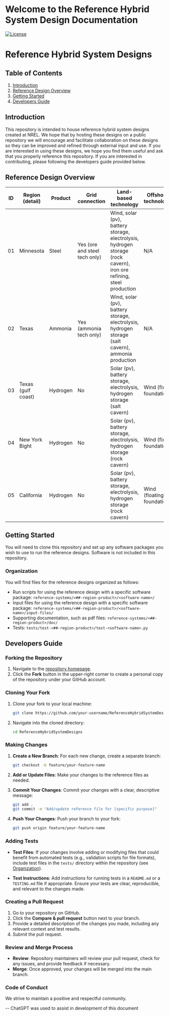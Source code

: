 # Welcome to the Reference Hybrid System Design Documentation

[![License](https://img.shields.io/badge/License-BSD%203--Clause-blue.svg)](https://opensource.org/licenses/BSD-3-Clause)

# Reference Hybrid System Designs

## Table of Contents
1. [Introduction](#introduction)
2. [Reference Design Overview](#reference-design-overview)
3. [Getting Started](#getting-started)
3. [Developers Guide](#developers-guide)

## Introduction
This repository is intended to house reference hybrid system designs created at NREL. We hope that by hosting these designs on a public repository we will encourage and facilitate collaboration on these designs so they can be improved and refined through external input and use. If you are interested in using these designs, we hope you find them useful and ask that you properly reference this repository. If you are interested in contributing, please following the developers guide provided below.

## Reference Design Overview

| ID | Region (detail) | Product | Grid connection | Land-based technology | Offshore technology |
|-|-|-|-|-|-|
| 01 | Minnesota | Steel | Yes (ore and steel tech only) | Wind, solar (pv), battery storage, electrolysis, hydrogen storage (rock cavern), iron ore refining, steel production | N/A |
| 02 | Texas | Ammonia | Yes (ammonia tech only) | Wind, solar (pv), battery storage, electrolysis, hydrogen storage (salt cavern), ammonia production| N/A |
| 03 | Texas (gulf coast) | Hydrogen | No | Solar (pv), battery storage, electrolysis, hydrogen storage (salt cavern) | Wind (fixed foundation) |
| 04 | New York Bight | Hydrogen | No | Solar (pv), battery storage, electrolysis, hydrogen storage (rock cavern) | Wind (fixed foundation) |
| 05 | California | Hydrogen | No | Solar (pv), battery storage, electrolysis, hydrogen storage (rock cavern) | Wind (floating foundation) |

## Getting Started
You will need to clone this repository and set up any software packages you wish to use to run the reference designs. Software is not included in this repository.

### Organization
You will find files for the reference designs organized as follows:
- Run scripts for using the reference design with a specific software package: `reference-systems/<##-region-product>/<software-name>/`
- Input files for using the reference design with a specific software package: `reference-systems/<##-region-product>/<software-name>/input-files/`
- Supporting documentation, such as pdf files: `reference-systems/<##-region-product>/doc/`
- Tests: `tests/test-<##-region-product>/test-<software-name>.py` 

## Developers Guide

### Forking the Repository

1. Navigate to the [repository homepage](https://github.com/NREL/ReferenceHybridSystemDesigns).
2. Click the **Fork** button in the upper-right corner to create a personal copy of the repository under your GitHub account.

### Cloning Your Fork

1. Clone your fork to your local machine:
   ```bash
   git clone https://github.com/your-username/ReferenceHybridSystemDesigns.git
   ```
2. Navigate into the cloned directory:
   ```bash
   cd ReferenceHybridSystemDesigns
   ```

### Making Changes

1. **Create a New Branch**: For each new change, create a separate branch:
   ```bash
   git checkout -b feature/your-feature-name
   ```
2. **Add or Update Files**: Make your changes to the reference files as needed.

3. **Commit Your Changes**: Commit your changes with a clear, descriptive message:
   ```bash
   git add .
   git commit -m "Add/update reference file for [specific purpose]"
   ```

4. **Push Your Changes**: Push your branch to your fork:
   ```bash
   git push origin feature/your-feature-name
   ```

### Adding Tests

- **Test Files**: If your changes involve adding or modifying files that could benefit from automated tests (e.g., validation scripts for file formats), include test files in the `tests/` directory within the repository (see [Organization](#organization)).
  
- **Test Instructions**: Add instructions for running tests in a `README.md` or a `TESTING.md` file if appropriate. Ensure your tests are clear, reproducible, and relevant to the changes made.

### Creating a Pull Request

1. Go to your repository on GitHub.
2. Click the **Compare & pull request** button next to your branch.
3. Provide a detailed description of the changes you made, including any relevant context and test results.
4. Submit the pull request.

### Review and Merge Process

- **Review**: Repository maintainers will review your pull request, check for any issues, and provide feedback if necessary.
- **Merge**: Once approved, your changes will be merged into the main branch.

### Code of Conduct

We strive to maintain a positive and respectful community.

--
ChatGPT was used to assist in development of this document
